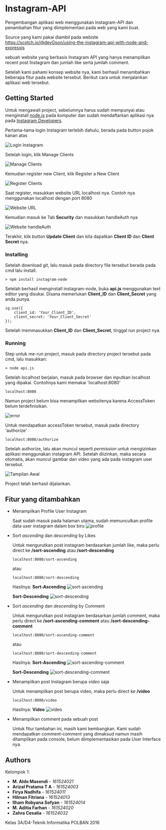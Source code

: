 # Instagram-API
Pengembangan aplikasi web menggunakan Instagram-API dan penambahan fitur yang diimplementasi pada web yang kami buat.

Source yang kami pakai diambil pada webiste https://scotch.io/@devGson/using-the-instagram-api-with-node-and-expressjs

sebuah website yang berbasis Instagram API yang hanya menampilkan recent post Instagram dan jumlah like serta jumlah comment.

Setelah kami pahami konsep website nya, kami berhasil menambahkan beberapa fitur pada website tersebut. Berikut cara untuk 
menjalankan aplikasi web tersebut.

## Getting Started

Untuk mengawali project, sebelumnya harus sudah mempunyai atau menginstall [node.js](https://nodejs.org/en/download/) pada komputer dan sudah mendaftarkan aplikasi nya pada [Instagram Developers](https://www.instagram.com/developer/).

Pertama-tama login Instagram terlebih dahulu, berada pada button pojok kanan atas

![Login Instagram](https://scotch-res.cloudinary.com/image/upload/dpr_1,w_800,q_auto:good,f_auto/media/52165/MX6FDKsaRCq81J3okem3_Screenshot%20(70).png)

Setelah login, klik Manage Clients

![Manage Clients](https://scotch-res.cloudinary.com/image/upload/dpr_1,w_800,q_auto:good,f_auto/media/52165/mN1HOaLQoiSYqbmMZAzA_manage%20clients.png)

Kemudian register new Client, klik Register a New Client

![Register Clients](https://scotch-res.cloudinary.com/image/upload/dpr_1,w_800,q_auto:good,f_auto/media/52165/iDUr70OXQAKwTYYwlKm8_register%20new%20client.png)

Saat register, masukkan website URL localhost nya. Contoh nya menggunakan localhost dengan port 8080

![Website URL](screenshoot/instagram-sandbox-mode.PNG)

Kemudian masuk ke Tab **Security** dan masukkan handleAuth nya

![Website handleAuth](screenshoot/instagram-sandbox-mode-security.PNG)

Terakhir, klik button **Update Client** dan kita dapatkan **Client ID** dan **Client Secret** nya.

### Installing

Setelah download git, lalu masuk pada directory file tersebut berada pada cmd lalu install.

```
> npm install instagram-node
```

Setelah berhasil menginstall instagram-node, buka **api.js** menggunakan text editor yang disukai. Disana memerlukan **Client_ID** dan **Client_Secret** yang anda punya.

```
ig.use({
    client_id: 'Your_Client_ID',
    client_secret: 'Your_Client_Secret'
});
```

Setelah memmasukkan **Client_ID** dan **Client_Secret**, tinggal run project nya.

### Running

Step untuk me-run project, masuk pada directory project tersebut pada cmd, lalu masukkan:
```
> node api.js
```

Setelah localhost berjalan, masuk pada browser dan inputkan localhost yang dipakai. Contohnya kami memakai 'localhost:8080'

```
localhost:8080
```
Namun project belum bisa menampilkan websitenya karena AccessToken belum terdefinisikan. 

![error](screenshoot/error.PNG)

Untuk mendapatkan accessToken tersebut, masuk pada directory 'authorize'
```
localhost:8080/authorize
```
Setelah authorize, lalu akan muncul seperti *permission* untuk mengizinkan aplikasi menggunakan instagram API. Setelah diizinkan, maka secara otomatis, akan muncul gambar dan video yang ada pada instagram user tersebut.

![Tampilan Awal](screenshoot/tampilan-awal.PNG)

Project telah berhasil dijalankan.

## Fitur yang ditambahkan

* Menampilkan Profile User Instagram

    Saat sudah masuk pada halaman utama, sudah memunculkan profile data user instagram dalam box biru
    ![profile](screenshoot/profile.PNG)

* Sort *ascending* dan *descending* by Likes

    Untuk mengurutkan post instagram berdasarkan jumlah like, maka perlu direct ke **/sort-ascending** atau **/sort-descending**
    ```
    localhost:8080/sort-ascending
    ```
    atau
    ```
    localhost:8080/sort-descending
    ```
    
    Hasilnya:
    **Sort-Ascending**
    ![sort-ascending](screenshoot/sort-ascending.PNG)
    
    **Sort-Descending**
    ![sort-descending](screenshoot/sort-descending.PNG)
    
* Sort *ascending* dan *descending* by Comment

    Untuk mengurutkan post instagram berdasarkan jumlah comment, maka perlu direct ke **/sort-ascending-comment** atau **/sort-descending-comment**
    ```
    localhost:8080/sort-ascending-comment
    ```
    atau
    ```
    localhost:8080/sort-descending-comment
    ```
    
    Hasilnya:
    **Sort-Ascending**
    ![sort-ascending-comment](screenshoot/sort-ascending-comment.PNG)
    
    **Sort-Descending**
    ![sort-descending-comment](screenshoot/sort-descending-comment.PNG)
    
* Menampilkan post Instagram berupa *video* saja

    Untuk menampilkan post berupa video, maka perlu direct ke **/video**
    ```
    localhost:8080/video
    ```
    
    Hasilnya:
    **Video**
    ![video](screenshoot/video.PNG)
    
* Menampilkan comment pada sebuah post

    Untuk fitur tambahan ini, masih kami kembangkan. Kami sudah mendapatkan comment-comment yang dimaksud namun masih ditampilkan pada console, belum diimplementasikan pada User Interface nya.
    
## Authors

Kelompok 1:
* **M. Aldo Masendi** - *161524021*
* **Arizal Pratama T A** - *161524003*
* **Firya Nadhifa** - *161524011*
* **Hilman Fitriana** - *161524013*
* **Ilham Robyana Sofyan** - *161524014*
* **M. Aditia Farhan** - *161524020*
* **Zahra Cesalia** - *161524032*

Kelas 3A/D4-Teknik Informatika POLBAN 2016
